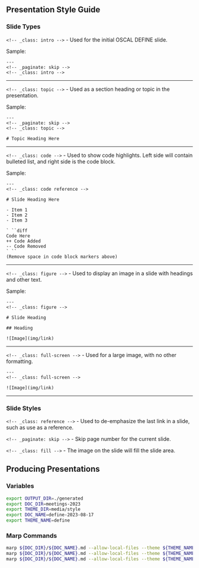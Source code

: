 ## Presentation Style Guide


### Slide Types

`<!-- _class: intro -->` - Used for the initial OSCAL DEFINE slide.

Sample:

```
---
<!-- _paginate: skip -->
<!-- _class: intro -->
```

---

`<!-- _class: topic -->` - Used as a section heading or topic in the presentation.

Sample:

```
---
<!-- _paginate: skip -->
<!-- _class: topic -->

# Topic Heading Here
```

---

`<!-- _class: code -->` - Used to show code highlights.  Left side will contain bulleted list, and right side is the code block.

Sample:

```
---
<!-- _class: code reference -->

# Slide Heading Here

- Item 1
- Item 2
- Item 3

` ``diff
Code Here
++ Code Added
-- Code Removed
` ``
(Remove space in code block markers above)
```

---

`<!-- _class: figure -->` - Used to display an image in a slide with headings and other text.

Sample:

```
---
<!-- _class: figure -->

# Slide Heading

## Heading

![Image](img/link)
```

---

`<!-- _class: full-screen -->` - Used for a large image, with no other formatting.

```
---
<!-- _class: full-screen -->

![Image](img/link)
```

---

### Slide Styles

`<!-- _class: reference -->` - Used to de-emphasize the last link in a slide, such as use as a reference.

`<!-- _paginate: skip -->` - Skip page number for the current slide.

`<!-- _class: fill -->` - The image on the slide will fill the slide area.

## Producing Presentations

### Variables
```sh
export OUTPUT_DIR=./generated
export DOC_DIR=meetings-2023
export THEME_DIR=media/style
export DOC_NAME=define-2023-08-17
export THEME_NAME=define
```

### Marp Commands
```sh
marp ${DOC_DIR}/${DOC_NAME}.md --allow-local-files --theme ${THEME_NAME} --theme-set ${THEME_DIR} -o ${OUTPUT_DIR}/${DOC_NAME}.pptx
marp ${DOC_DIR}/${DOC_NAME}.md --allow-local-files --theme ${THEME_NAME} --theme-set ${THEME_DIR} -o ${OUTPUT_DIR}/${DOC_NAME}.html
marp ${DOC_DIR}/${DOC_NAME}.md --allow-local-files --theme ${THEME_NAME} --theme-set ${THEME_DIR} -o ${OUTPUT_DIR}/${DOC_NAME}.pdf
```

